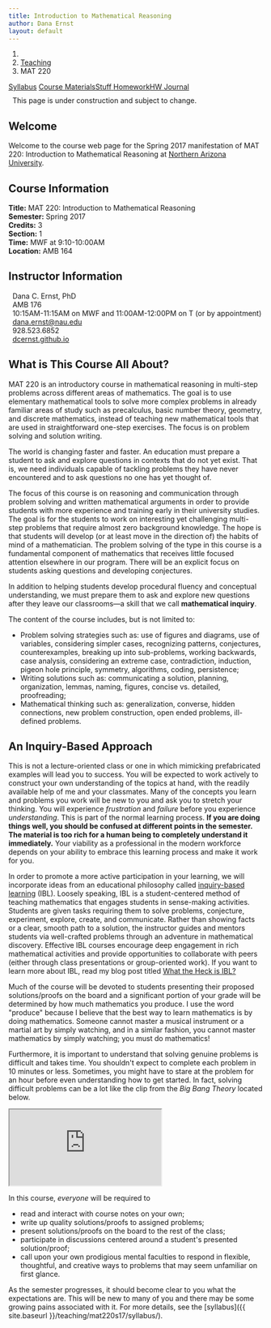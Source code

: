 ```yaml
---
title: Introduction to Mathematical Reasoning
author: Dana Ernst
layout: default
---
```


<ol class="breadcrumb">
  <li><a href="/"><i class="fa fa-home"></i></a></li>
  <li><a href="/teaching/">Teaching</a></li>
  <li class="active">MAT 220</li>
</ol>

<div class="row">
<div class="col-xs-12">
<div class="btn-group btn-group-justified">
<a class="btn btn-default btn-success" href="{{site.baseurl}}/teaching/mat220s17/syllabus/">Syllabus</a>
<a class="btn btn-default btn-primary" href="{{site.baseurl}}/teaching/mat220s17/materials/">
<span class="hidden-xs">Course Materials</span><span class="visible-xs">Stuff</span>
</a>
<a class="btn btn-default btn-warning" href="{{site.baseurl}}/teaching/mat220s17/homework/">
<span class="hidden-xs">Homework</span><span class="visible-xs">HW</span>
</a>
<a class="btn btn-default btn-info" href="{{site.baseurl}}/teaching/mat220s17/journal/">Journal</a>
</div>
</div>
</div>

<div class="alert alert-info" role="alert" style="margin: 10px 0 10px 0">
<i class="fa fa-exclamation-triangle"></i>&nbsp; This page is under construction and subject to change.
</div>

## Welcome ##
Welcome to the course web page for the Spring 2017 manifestation of MAT 220: Introduction to Mathematical Reasoning at [Northern Arizona University](http://nau.edu).

<div class="row">
  <div class="col-xs-12 col-sm-6">
    <div>
    <h2>Course Information</h2>
    <strong>Title:</strong> MAT 220: Introduction to Mathematical Reasoning<br />
    <strong>Semester:</strong> Spring 2017<br />
    <strong>Credits:</strong> 3<br />
    <strong>Section:</strong> 1<br />
    <strong>Time:</strong> MWF at 9:10-10:00AM<br />
    <strong>Location:</strong> AMB 164
    </div>
  </div>

  <div class="col-xs-12 col-sm-6">
    <div>
      <h2>Instructor Information</h2>
      <i class="fa fa-user fa-fw"></i>&nbsp; Dana C. Ernst, PhD<br />
      <i class="fa fa-university fa-fw"></i>&nbsp; AMB 176<br />
      <i class="fa fa-users fa-fw"></i>&nbsp; 10:15AM-11:15AM on MWF and 11:00AM-12:00PM on T (or by appointment)<br />
      <i class="fa fa-envelope-o fa-fw"></i>&nbsp; <a href="mailto:dana.ernst@nau.edu">dana.ernst@nau.edu</a><br />
      <i class="fa fa-phone fa-fw"></i>&nbsp; 928.523.6852<br />
      <i class="fa fa-link fa-fw"></i>&nbsp; <a href="{{site.baseurl}}">dcernst.github.io</a>
    </div>
  </div>
</div>

## What is This Course All About? ##
MAT 220 is an introductory course in mathematical reasoning in multi-step problems across different areas of mathematics. The goal is to use elementary mathematical tools to solve more complex problems in already familiar areas of study such as precalculus, basic number theory, geometry, and discrete mathematics, instead of teaching new mathematical tools that are used in straightforward one-step exercises. The focus is on problem solving and solution writing.

The world is changing faster and faster. An education must prepare a student to ask and explore questions in contexts that do not yet exist. That is, we need individuals capable of tackling problems they have never encountered and to ask questions no one has yet thought of.

The focus of this course is on reasoning and communication through problem solving and written mathematical arguments in order to provide students with more experience and training early in their university studies. The goal is for the students to work on interesting yet challenging multi-step problems that require almost zero background knowledge. The hope is that students will develop (or at least move in the direction of) the habits of mind of a mathematician. The problem solving of the type in this course is a fundamental component of mathematics that receives little focused attention elsewhere in our program. There will be an explicit focus on students asking questions and developing conjectures.

In addition to helping students develop procedural fluency and conceptual understanding, we must prepare them to ask and explore new questions after they leave our classrooms—a skill that we call **mathematical inquiry**.

The content of the course includes, but is not limited to:

- Problem solving strategies such as: use of figures and diagrams, use of variables, considering simpler cases, recognizing patterns, conjectures, counterexamples, breaking up into sub-problems, working backwards, case analysis, considering an extreme case, contradiction, induction, pigeon hole principle, symmetry, algorithms, coding, persistence;
- Writing solutions such as: communicating a solution, planning, organization, lemmas, naming, figures, concise vs. detailed, proofreading;
- Mathematical thinking such as: generalization, converse, hidden connections, new problem construction, open ended problems, ill-defined problems.

## An Inquiry-Based Approach ##
This is not a lecture-oriented class or one in which mimicking prefabricated examples will lead you to success. You will be expected to work actively to construct your own understanding of the topics at hand, with the readily available help of me and your classmates. Many of the concepts you learn and problems you work will be new to you and ask you to stretch your thinking. You will experience *frustration* and *failure* before you experience *understanding*. This is part of the normal learning process. **If you are doing things well, you should be confused at different points in the semester. The material is too rich for a human being to completely understand it immediately.** Your viability as a professional in the modern workforce depends on your ability to embrace this learning process and make it work for you.

In order to promote a more active participation in your learning, we will incorporate ideas from an educational philosophy called [inquiry-based learning](http://maamathedmatters.blogspot.com/2013/05/what-heck-is-ibl.html) (IBL).  Loosely speaking, IBL is a student-centered method of teaching mathematics that engages students in sense-making activities.  Students are given tasks requiring them to solve problems, conjecture, experiment, explore, create, and communicate.  Rather than showing facts or a clear, smooth path to a solution, the instructor guides and mentors students via well-crafted problems through an adventure in mathematical discovery.  Effective IBL courses encourage deep engagement in rich mathematical activities and provide opportunities to collaborate with peers (either through class presentations or group-oriented work). If you want to learn more about IBL, read my blog post titled [What the Heck is IBL?](http://maamathedmatters.blogspot.com/2013/05/what-heck-is-ibl.html)

Much of the course will be devoted to students presenting their proposed solutions/proofs on the board and a significant portion of your grade will be determined by how much mathematics you produce.  I use the word "produce" because I believe that the best way to learn mathematics is by doing mathematics.  Someone cannot master a musical instrument or a martial art by simply watching, and in a similar fashion, you cannot master mathematics by simply watching; you must do mathematics!

Furthermore, it is important to understand that solving genuine problems is difficult and takes time.  You shouldn't expect to complete each problem in 10 minutes or less.  Sometimes, you might have to stare at the problem for an hour before even understanding how to get started.  In fact, solving difficult problems can be a lot like the clip from the *Big Bang Theory* located below.

<div class="embed-responsive embed-responsive-16by9" style="margin: 10px 0 10px 0">
<iframe class="embed-responsive-item" src="https://www.youtube.com/embed/i5oc-70Fby4"></iframe>
</div>

In this course, *everyone* will be required to

- read and interact with course notes on your own;
- write up quality solutions/proofs to assigned problems;
- present solutions/proofs on the board to the rest of the class;
- participate in discussions centered around a student's presented solution/proof;
- call upon your own prodigious mental faculties to respond in flexible, thoughtful, and creative ways to problems that may seem unfamiliar on first glance.

As the semester progresses, it should become clear to you what the expectations are.  This will be new to many of you and there may be some growing pains associated with it. For more details, see the [syllabus]({{ site.baseurl }}/teaching/mat220s17/syllabus/).
